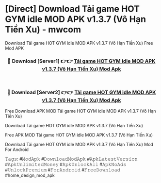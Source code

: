 # [Direct] Download Tải game HOT GYM idle MOD APK v1.3.7 (Vô Hạn Tiền Xu) - mwcom
Download Tải game HOT GYM idle MOD APK v1.3.7 (Vô Hạn Tiền Xu) Free Mod APK

<div align="center">
<h3>🔴 Download [Server1] 👉👉 <a href="https://apk-comot.site?title=Tải_game_HOT_GYM_idle_MOD_APK_v1.3.7_(Vô_Hạn_Tiền_Xu)">Tải game HOT GYM idle MOD APK v1.3.7 (Vô Hạn Tiền Xu) Mod Apk</a></h3><br>

<h3>🔴 Download [Server2] 👉👉 <a href="https://apk-comot.site?title=Tải_game_HOT_GYM_idle_MOD_APK_v1.3.7_(Vô_Hạn_Tiền_Xu)">Tải game HOT GYM idle MOD APK v1.3.7 (Vô Hạn Tiền Xu) Mod Apk</a></h3>
</div>


Free Download APK MOD Tải game HOT GYM idle MOD APK v1.3.7 (Vô Hạn Tiền Xu)

Download Tải game HOT GYM idle MOD APK v1.3.7 (Vô Hạn Tiền Xu) 

Free APK MOD Tải game HOT GYM idle MOD APK v1.3.7 (Vô Hạn Tiền Xu) 

Download Tải game HOT GYM idle MOD APK v1.3.7 (Vô Hạn Tiền Xu) Mod For Android

𝚃𝚊𝚐𝚜: #𝙼𝚘𝚍𝙰𝚙𝚔 #𝙳𝚘𝚠𝚗𝚕𝚘𝚊𝚍𝙼𝚘𝚍𝙰𝚙𝚔 #𝙰𝚙𝚔𝙻𝚊𝚝𝚎𝚜𝚝𝚅𝚎𝚛𝚜𝚒𝚘𝚗 #𝙰𝚙𝚔𝚄𝚗𝚕𝚒𝚖𝚒𝚝𝚎𝚍𝙼𝚘𝚗𝚎𝚢 #𝙰𝚙𝚔𝚄𝚗𝚕𝚘𝚌𝚔𝙰𝚕𝚕 #𝙰𝚙𝚔𝙽𝚘𝙰𝚍𝚜 #𝚄𝚗𝚕𝚘𝚌𝚔𝙿𝚛𝚎𝚖𝚒𝚞𝚖 #𝙵𝚘𝚛𝙰𝚗𝚍𝚛𝚘𝚒𝚍 #𝙵𝚛𝚎𝚎𝙳𝚘𝚠𝚗𝚕𝚘𝚊𝚍 #home_design_mod_apk